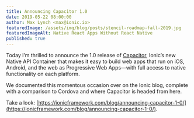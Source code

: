 ```yaml
---
title: Announcing Capacitor 1.0
date: 2019-05-22 08:00:00
author: Max Lynch <max@ionic.io>
featuredImage: /assets/img/blog/posts/stencil-roadmap-fall-2019.jpg
featuredImageAlt: Native React Apps Without React Native
published: true
---
```


Today I’m thrilled to announce the 1.0 release of [Capacitor](/), Ionic’s new Native API Container that makes it easy to build web apps that run on iOS, Android, and the web as Progressive Web Apps—with full access to native functionality on each platform.

<!--more-->

We documented this momentous occasion over on the Ionic blog, complete with a comparison to Cordova and where Capacitor is headed from here.

Take a look: [https://ionicframework.com/blog/announcing-capacitor-1-0/](https://ionicframework.com/blog/announcing-capacitor-1-0/).
